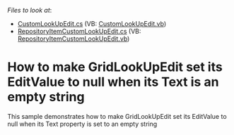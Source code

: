 <!-- default file list -->
*Files to look at*:

* [CustomLookUpEdit.cs](./CS/CustomEditorWinApp4/CustomLookUpEdit.cs) (VB: [CustomLookUpEdit.vb](./VB/CustomEditorWinApp4/CustomLookUpEdit.vb))
* [RepositoryItemCustomLookUpEdit.cs](./CS/CustomEditorWinApp4/RepositoryItemCustomLookUpEdit.cs) (VB: [RepositoryItemCustomLookUpEdit.vb](./VB/CustomEditorWinApp4/RepositoryItemCustomLookUpEdit.vb))
<!-- default file list end -->
# How to make GridLookUpEdit set its EditValue to null when its Text is an empty string


<p>This sample demonstrates how to make GridLookUpEdit set its  EditValue to null when its Text property is set to an empty string</p>

<br/>


